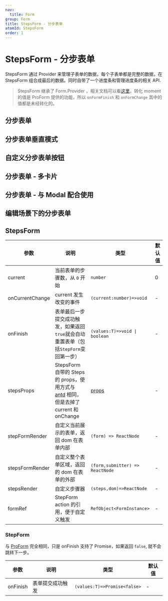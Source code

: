 ```yaml
---
nav:
  title: Form
group: Form
title: StepsForm - 分步表单
atomId: StepsForm
order: 1
---
```


# StepsForm - 分步表单

StepsForm 通过 Provider 来管理子表单的数据，每个子表单都是完整的数据，在 StepsForm 组合成最后的数据。同时自带了一个进度条和管理进度条的相关 API.

> StepsForm 继承了 Form.Provider ，相关文档可以看[这里](https://ant.design/components/form-cn/#Form.Provider)，转化 moment 的值是 ProForm 提供的功能，所以 `onFormFinish` 和 `onFormChange` 其中的值都是未经转化的。

## 分步表单

<code src="../../../demos/form/StepsForm/steps-from.tsx" title="分步表单"></code>

## 分步表单垂直模式

<code src="../../../demos/form/StepsForm/steps-form-vertical.tsx" title="分步表单垂直模式"></code>

## 自定义分步表单按钮

<code src="../../../demos/form/StepsForm/customize-steps-from.tsx" title="自定义分步表单按钮"></code>

## 分步表单 - 多卡片

<code src="../../../demos/form/StepsForm/multi-card-step-form.tsx"  background="var(--main-bg-color)" title="分步表单-多卡片"></code>

## 分步表单 - 与 Modal 配合使用

<code src="../../../demos/form/StepsForm/modal-step-form.tsx"  background="var(--main-bg-color)" title="分步表单-与 Modal 配合使用"></code>

## 编辑场景下的分步表单

<code src="../../../demos/form/StepsForm/add-or-edit-step-form.tsx" title="自定义分步表单按钮"></code>

## StepsForm

| 参数            | 说明                                                                                                                             | 类型                                                 | 默认值 |
| --------------- | -------------------------------------------------------------------------------------------------------------------------------- | ---------------------------------------------------- | ------ |
| current         | 当前表单的步骤数，从 `0` 开始                                                                                                    | `number`                                             | 0      |
| onCurrentChange | current 发生改变的事件                                                                                                           | `(current:number)=>void`                             | -      |
| onFinish        | 表单最后一步提交成功触发，如果返回`true`就会自动重置表单（包括`StepForm`变回第一步）                                             | `(values:T)=>void \| boolean`                        | -      |
| stepsProps      | StepsForm 自带的 Steps 的 props，使用方式与 [antd](https://ant.design/components/steps-cn/) 相同，但是去掉了 current 和 onChange | [props](https://ant.design/components/steps-cn/#API) | -      |
| stepFormRender  | 自定义当前展示的表单，返回 dom 在表单内部                                                                                        | `(form) => ReactNode`                                | -      |
| stepsFormRender | 自定义整个表单区域，返回的 dom 在表单的外部                                                                                      | `(form,submitter) => ReactNode`                      | -      |
| stepsRender     | 自定义步骤器                                                                                                                     | `(steps,dom)=>ReactNode`                             | -      |
| formRef         | StepForm action 的引用，便于自定义触发                                                                                           | `RefObject<FormInstance>`                     | -      |

### StepForm

与 [ProForm](/components/form) 完全相同，只是 onFinish 支持了 Promise，如果返回 `false`, 就不会跳转下一步。

| 参数     | 说明             | 类型                         | 默认值 |
| -------- | ---------------- | ---------------------------- | ------ |
| onFinish | 表单提交成功触发 | `(values:T)=>Promise<false>` | -      |
